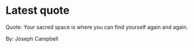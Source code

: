 # Latest quote 

Quote: Your sacred space is where you can find yourself again and again. 

By: Joseph Campbell